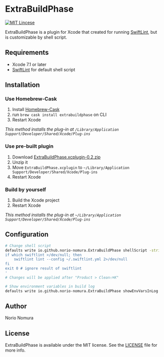 # ExtraBuildPhase
[![MIT Lincese](http://img.shields.io/badge/license-MIT-blue.svg?style=flat)](LICENSE)

ExtraBuildPhase is a plugin for Xcode that created for running [SwiftLint](https://github.com/realm/SwiftLint), but is customizable by shell script.

## Requirements
- Xcode 7.1 or later
- [SwiftLint](https://github.com/realm/SwiftLint) for default shell script

## Installation

### Use Homebrew-Cask
1. Install [Homebrew-Cask](http://caskroom.io)
2. run `brew cask install extrabuildphase` on CLI
3. Restart Xcode

*This method installs the plug-in at `/Library/Application Support/Developer/Shared/Xcode/Plug-ins`*

### Use pre-built plugin
1. Download [ExtraBuildPhase.xcplugin-0.2.zip](https://github.com/norio-nomura/ExtraBuildPhase/releases/download/0.2/ExtraBuildPhase.xcplugin-0.2.zip)
2. Unzip it
3. Move `ExtraBuildPhase.xcplugin` to `~/Library/Application Support/Developer/Shared/Xcode/Plug-ins`
4. Restart Xcode

### Build by yourself
1. Build the Xcode project
2. Restart Xcode

*This method installs the plug-in at `~/Library/Application Support/Developer/Shared/Xcode/Plug-ins`*

## Configuration
```sh
# Change shell script
defaults write io.github.norio-nomura.ExtraBuildPhase shellScript -string '
if which swiftlint >/dev/null; then
    swiftlint lint --config ~/.swiftlint.yml 2>/dev/null
fi
exit 0 # ignore result of swiftlint
'
# Changes will be applied after "Product > Clean⇧⌘K"

# Show environment variables in build log
defaults write io.github.norio-nomura.ExtraBuildPhase showEnvVarsInLog -bool true
```

## Author

Norio Nomura

## License

ExtraBuildPhase is available under the MIT license. See the [LICENSE](LICENSE) file for more info.
